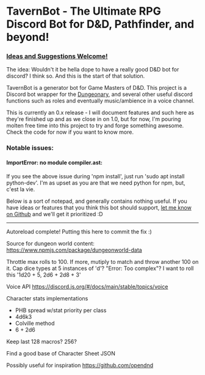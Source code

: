 # TavernBot - The Ultimate RPG Discord Bot for D&D, Pathfinder, and beyond!
### [Ideas and Suggestions Welcome!](https://github.com/jakethedev/tavernbot/issues)

The idea: Wouldn't it be hella dope to have a really good D&D bot for discord? I think so. And this is the start of that solution.

TavernBot is a generator bot for Game Masters of D&D. This project is a Discord bot wrapper for the [Dungeonary](https://www.npmjs.com/package/dungeonary), and several other useful discord functions such as roles and eventually music/ambience in a voice channel.

This is currently an 0.x release - I will document features and such here as they're finished up and as we close in on 1.0, but for now, I'm pouring molten free time into this project to try and forge something awesome. Check the code for now if you want to know more.

### Notable issues:

#### ImportError: no module compiler.ast:

If you see the above issue during 'npm install', just run 'sudo apt install python-dev'. I'm as upset as you are that we need python for npm, but, c'est la vie.

Below is a sort of notepad, and generally contains nothing useful. If you have ideas or features that you think this bot should support, [let me know on Github](https://github.com/jakethedev/tavernbot/issues) and we'll get it prioritized :D

---

Autoreload complete! Putting this here to commit the fix :)

Source for dungeon world content: https://www.npmjs.com/package/dungeonworld-data

Throttle max rolls to 100. If more, mutiply to match and throw another 100 on it.
Cap dice types at 5 instances of 'd'? "Error: Too complex"?
I want to roll this '1d20 + 5, 2d6 + 2d8 + 3'

Voice API https://discord.js.org/#/docs/main/stable/topics/voice

Character stats implementations
- PHB spread w/stat priority per class
- 4d6k3
- Colville method
- 6 + 2d6

Keep last 128 macros? 256?

Find a good base of Character Sheet JSON

Possibly useful for inspiration https://github.com/opendnd



